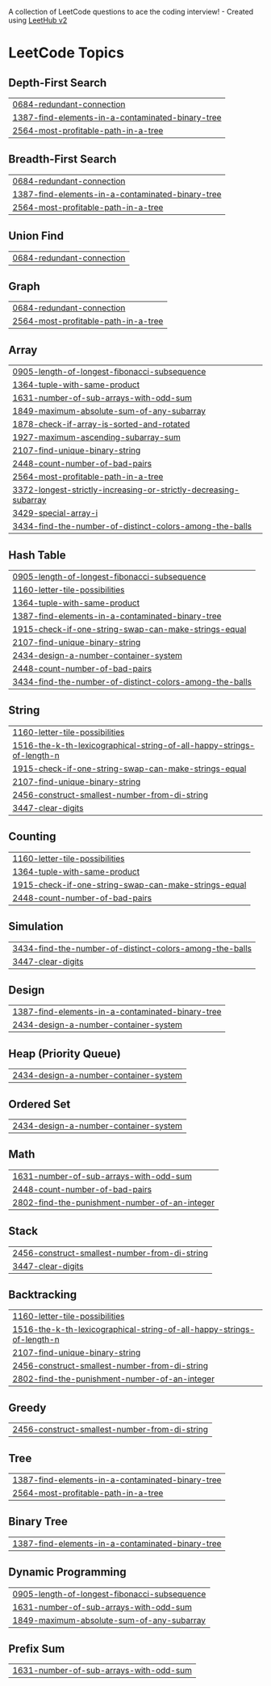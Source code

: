 A collection of LeetCode questions to ace the coding interview! - Created using [LeetHub v2](https://github.com/arunbhardwaj/LeetHub-2.0)
<!---LeetCode Topics Start-->
# LeetCode Topics
## Depth-First Search
|  |
| ------- |
| [0684-redundant-connection](https://github.com/s-surineni/atice/tree/master/0684-redundant-connection) |
| [1387-find-elements-in-a-contaminated-binary-tree](https://github.com/s-surineni/atice/tree/master/1387-find-elements-in-a-contaminated-binary-tree) |
| [2564-most-profitable-path-in-a-tree](https://github.com/s-surineni/atice/tree/master/2564-most-profitable-path-in-a-tree) |
## Breadth-First Search
|  |
| ------- |
| [0684-redundant-connection](https://github.com/s-surineni/atice/tree/master/0684-redundant-connection) |
| [1387-find-elements-in-a-contaminated-binary-tree](https://github.com/s-surineni/atice/tree/master/1387-find-elements-in-a-contaminated-binary-tree) |
| [2564-most-profitable-path-in-a-tree](https://github.com/s-surineni/atice/tree/master/2564-most-profitable-path-in-a-tree) |
## Union Find
|  |
| ------- |
| [0684-redundant-connection](https://github.com/s-surineni/atice/tree/master/0684-redundant-connection) |
## Graph
|  |
| ------- |
| [0684-redundant-connection](https://github.com/s-surineni/atice/tree/master/0684-redundant-connection) |
| [2564-most-profitable-path-in-a-tree](https://github.com/s-surineni/atice/tree/master/2564-most-profitable-path-in-a-tree) |
## Array
|  |
| ------- |
| [0905-length-of-longest-fibonacci-subsequence](https://github.com/s-surineni/atice/tree/master/0905-length-of-longest-fibonacci-subsequence) |
| [1364-tuple-with-same-product](https://github.com/s-surineni/atice/tree/master/1364-tuple-with-same-product) |
| [1631-number-of-sub-arrays-with-odd-sum](https://github.com/s-surineni/atice/tree/master/1631-number-of-sub-arrays-with-odd-sum) |
| [1849-maximum-absolute-sum-of-any-subarray](https://github.com/s-surineni/atice/tree/master/1849-maximum-absolute-sum-of-any-subarray) |
| [1878-check-if-array-is-sorted-and-rotated](https://github.com/s-surineni/atice/tree/master/1878-check-if-array-is-sorted-and-rotated) |
| [1927-maximum-ascending-subarray-sum](https://github.com/s-surineni/atice/tree/master/1927-maximum-ascending-subarray-sum) |
| [2107-find-unique-binary-string](https://github.com/s-surineni/atice/tree/master/2107-find-unique-binary-string) |
| [2448-count-number-of-bad-pairs](https://github.com/s-surineni/atice/tree/master/2448-count-number-of-bad-pairs) |
| [2564-most-profitable-path-in-a-tree](https://github.com/s-surineni/atice/tree/master/2564-most-profitable-path-in-a-tree) |
| [3372-longest-strictly-increasing-or-strictly-decreasing-subarray](https://github.com/s-surineni/atice/tree/master/3372-longest-strictly-increasing-or-strictly-decreasing-subarray) |
| [3429-special-array-i](https://github.com/s-surineni/atice/tree/master/3429-special-array-i) |
| [3434-find-the-number-of-distinct-colors-among-the-balls](https://github.com/s-surineni/atice/tree/master/3434-find-the-number-of-distinct-colors-among-the-balls) |
## Hash Table
|  |
| ------- |
| [0905-length-of-longest-fibonacci-subsequence](https://github.com/s-surineni/atice/tree/master/0905-length-of-longest-fibonacci-subsequence) |
| [1160-letter-tile-possibilities](https://github.com/s-surineni/atice/tree/master/1160-letter-tile-possibilities) |
| [1364-tuple-with-same-product](https://github.com/s-surineni/atice/tree/master/1364-tuple-with-same-product) |
| [1387-find-elements-in-a-contaminated-binary-tree](https://github.com/s-surineni/atice/tree/master/1387-find-elements-in-a-contaminated-binary-tree) |
| [1915-check-if-one-string-swap-can-make-strings-equal](https://github.com/s-surineni/atice/tree/master/1915-check-if-one-string-swap-can-make-strings-equal) |
| [2107-find-unique-binary-string](https://github.com/s-surineni/atice/tree/master/2107-find-unique-binary-string) |
| [2434-design-a-number-container-system](https://github.com/s-surineni/atice/tree/master/2434-design-a-number-container-system) |
| [2448-count-number-of-bad-pairs](https://github.com/s-surineni/atice/tree/master/2448-count-number-of-bad-pairs) |
| [3434-find-the-number-of-distinct-colors-among-the-balls](https://github.com/s-surineni/atice/tree/master/3434-find-the-number-of-distinct-colors-among-the-balls) |
## String
|  |
| ------- |
| [1160-letter-tile-possibilities](https://github.com/s-surineni/atice/tree/master/1160-letter-tile-possibilities) |
| [1516-the-k-th-lexicographical-string-of-all-happy-strings-of-length-n](https://github.com/s-surineni/atice/tree/master/1516-the-k-th-lexicographical-string-of-all-happy-strings-of-length-n) |
| [1915-check-if-one-string-swap-can-make-strings-equal](https://github.com/s-surineni/atice/tree/master/1915-check-if-one-string-swap-can-make-strings-equal) |
| [2107-find-unique-binary-string](https://github.com/s-surineni/atice/tree/master/2107-find-unique-binary-string) |
| [2456-construct-smallest-number-from-di-string](https://github.com/s-surineni/atice/tree/master/2456-construct-smallest-number-from-di-string) |
| [3447-clear-digits](https://github.com/s-surineni/atice/tree/master/3447-clear-digits) |
## Counting
|  |
| ------- |
| [1160-letter-tile-possibilities](https://github.com/s-surineni/atice/tree/master/1160-letter-tile-possibilities) |
| [1364-tuple-with-same-product](https://github.com/s-surineni/atice/tree/master/1364-tuple-with-same-product) |
| [1915-check-if-one-string-swap-can-make-strings-equal](https://github.com/s-surineni/atice/tree/master/1915-check-if-one-string-swap-can-make-strings-equal) |
| [2448-count-number-of-bad-pairs](https://github.com/s-surineni/atice/tree/master/2448-count-number-of-bad-pairs) |
## Simulation
|  |
| ------- |
| [3434-find-the-number-of-distinct-colors-among-the-balls](https://github.com/s-surineni/atice/tree/master/3434-find-the-number-of-distinct-colors-among-the-balls) |
| [3447-clear-digits](https://github.com/s-surineni/atice/tree/master/3447-clear-digits) |
## Design
|  |
| ------- |
| [1387-find-elements-in-a-contaminated-binary-tree](https://github.com/s-surineni/atice/tree/master/1387-find-elements-in-a-contaminated-binary-tree) |
| [2434-design-a-number-container-system](https://github.com/s-surineni/atice/tree/master/2434-design-a-number-container-system) |
## Heap (Priority Queue)
|  |
| ------- |
| [2434-design-a-number-container-system](https://github.com/s-surineni/atice/tree/master/2434-design-a-number-container-system) |
## Ordered Set
|  |
| ------- |
| [2434-design-a-number-container-system](https://github.com/s-surineni/atice/tree/master/2434-design-a-number-container-system) |
## Math
|  |
| ------- |
| [1631-number-of-sub-arrays-with-odd-sum](https://github.com/s-surineni/atice/tree/master/1631-number-of-sub-arrays-with-odd-sum) |
| [2448-count-number-of-bad-pairs](https://github.com/s-surineni/atice/tree/master/2448-count-number-of-bad-pairs) |
| [2802-find-the-punishment-number-of-an-integer](https://github.com/s-surineni/atice/tree/master/2802-find-the-punishment-number-of-an-integer) |
## Stack
|  |
| ------- |
| [2456-construct-smallest-number-from-di-string](https://github.com/s-surineni/atice/tree/master/2456-construct-smallest-number-from-di-string) |
| [3447-clear-digits](https://github.com/s-surineni/atice/tree/master/3447-clear-digits) |
## Backtracking
|  |
| ------- |
| [1160-letter-tile-possibilities](https://github.com/s-surineni/atice/tree/master/1160-letter-tile-possibilities) |
| [1516-the-k-th-lexicographical-string-of-all-happy-strings-of-length-n](https://github.com/s-surineni/atice/tree/master/1516-the-k-th-lexicographical-string-of-all-happy-strings-of-length-n) |
| [2107-find-unique-binary-string](https://github.com/s-surineni/atice/tree/master/2107-find-unique-binary-string) |
| [2456-construct-smallest-number-from-di-string](https://github.com/s-surineni/atice/tree/master/2456-construct-smallest-number-from-di-string) |
| [2802-find-the-punishment-number-of-an-integer](https://github.com/s-surineni/atice/tree/master/2802-find-the-punishment-number-of-an-integer) |
## Greedy
|  |
| ------- |
| [2456-construct-smallest-number-from-di-string](https://github.com/s-surineni/atice/tree/master/2456-construct-smallest-number-from-di-string) |
## Tree
|  |
| ------- |
| [1387-find-elements-in-a-contaminated-binary-tree](https://github.com/s-surineni/atice/tree/master/1387-find-elements-in-a-contaminated-binary-tree) |
| [2564-most-profitable-path-in-a-tree](https://github.com/s-surineni/atice/tree/master/2564-most-profitable-path-in-a-tree) |
## Binary Tree
|  |
| ------- |
| [1387-find-elements-in-a-contaminated-binary-tree](https://github.com/s-surineni/atice/tree/master/1387-find-elements-in-a-contaminated-binary-tree) |
## Dynamic Programming
|  |
| ------- |
| [0905-length-of-longest-fibonacci-subsequence](https://github.com/s-surineni/atice/tree/master/0905-length-of-longest-fibonacci-subsequence) |
| [1631-number-of-sub-arrays-with-odd-sum](https://github.com/s-surineni/atice/tree/master/1631-number-of-sub-arrays-with-odd-sum) |
| [1849-maximum-absolute-sum-of-any-subarray](https://github.com/s-surineni/atice/tree/master/1849-maximum-absolute-sum-of-any-subarray) |
## Prefix Sum
|  |
| ------- |
| [1631-number-of-sub-arrays-with-odd-sum](https://github.com/s-surineni/atice/tree/master/1631-number-of-sub-arrays-with-odd-sum) |
<!---LeetCode Topics End-->
